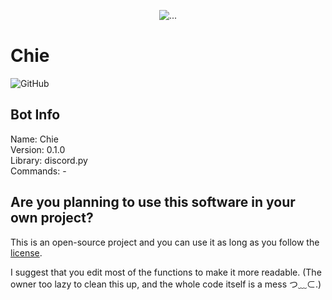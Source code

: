 <p align = "center">
  <img src = "https://imgur.com/UFkpV0F.png" loading = "lazy" alt = "..."/>
<p/>

# Chie
![GitHub](https://img.shields.io/github/license/Nhalrath/Chie)

## Bot Info
Name: Chie\
Version: 0.1.0<!--do not increment unless it is released-->\
Library: discord.py\
Commands: -

## Are you planning to use this software in your own project?
This is an open-source project and you can use it as long as you follow the [license](http://www.apache.org/licenses/LICENSE-2.0).

I suggest that you edit most of the functions to make it more readable. (The owner too lazy to clean this up, and the whole code itself is a mess つ﹏⊂.)
